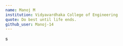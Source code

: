 ```yaml
---
name: Manoj M
institution: Vidyavardhaka College of Engineering
quote: Do best until life ends.
github_user: Manoj-14
---
```

s